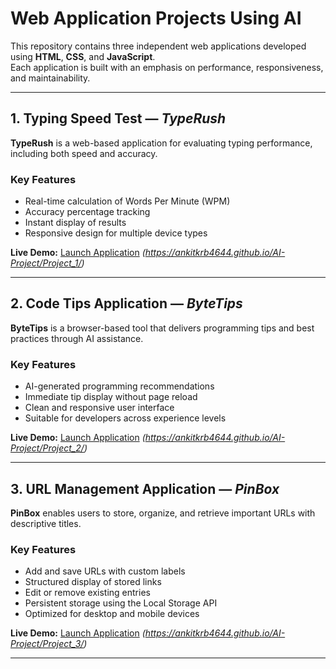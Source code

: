 # Web Application Projects Using AI

This repository contains three independent web applications developed using **HTML**, **CSS**, and **JavaScript**.  
Each application is built with an emphasis on performance, responsiveness, and maintainability.

---

## 1. Typing Speed Test — *TypeRush*

**TypeRush** is a web-based application for evaluating typing performance, including both speed and accuracy.

### Key Features
- Real-time calculation of Words Per Minute (WPM)
- Accuracy percentage tracking
- Instant display of results
- Responsive design for multiple device types

**Live Demo:** [Launch Application](#) *(https://ankitkrb4644.github.io/AI-Project/Project_1/)*

---

## 2. Code Tips Application — *ByteTips*

**ByteTips** is a browser-based tool that delivers programming tips and best practices through AI assistance.

### Key Features
- AI-generated programming recommendations
- Immediate tip display without page reload
- Clean and responsive user interface
- Suitable for developers across experience levels

**Live Demo:** [Launch Application](#) *(https://ankitkrb4644.github.io/AI-Project/Project_2/)*

---

## 3. URL Management Application — *PinBox*

**PinBox** enables users to store, organize, and retrieve important URLs with descriptive titles.

### Key Features
- Add and save URLs with custom labels
- Structured display of stored links
- Edit or remove existing entries
- Persistent storage using the Local Storage API
- Optimized for desktop and mobile devices

**Live Demo:** [Launch Application](#) *(https://ankitkrb4644.github.io/AI-Project/Project_3/)*

---
